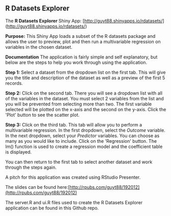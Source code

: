 ## R Datasets Explorer

The __R Datasets Explorer__ Shiny App: [http://guyt88.shinyapps.io/rdatasets/] (http://guyt88.shinyapps.io/rdatasets/)

__Purpose:__ This Shiny App loads a subset of the R datasets package and allows the user to preview, plot and then run a 
multivariable regression on variables in the chosen dataset.

__Documentation__ 
The application is fairly simple and self explanatory, but below are the steps to help you work through 
using the application.

__Step 1:__ Select a dataset from the dropdown list on the first tab. This will give you the title and description of 
        the dataset as well as a preview of the first 5 records.
        
__Step 2:__ Click on the second tab. There you will see a dropdown list with all of the variables in the dataset. You must
        select 2 variables from the list and you will be prevented from selecting more than two. The first variable 
        selected will be plotted on the x-axis and the second on the y-axis. Click the 'Plot' button to see the 
        scatter plot.
        
__Step 3:__ Click on the third tab. This tab will allow you to perform a multivariable regression. In the first dropdown, 
        select the _Outcome_ variable. In the next dropdown, select your _Predictor_ variables. You can choose as many 
        as you would like to include. Click on the 'Regression' button. The lm() function is used to create a
        regression model and the coefficient table is displayed.
        
You can then return to the first tab to select another dataset and work through the steps again.

A pitch for this application was created using RStudio Presenter.

The slides can be found here:[http://rpubs.com/guyt88/192012](http://rpubs.com/guyt88/192012)

The server.R and ui.R files used to create the R Datasets Explorer application can be found in this Github repo.




